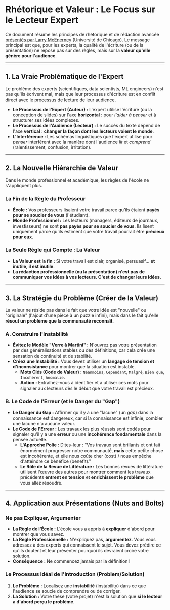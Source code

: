 # Rhétorique et Valeur : Le Focus sur le Lecteur Expert

Ce document résume les principes de rhétorique et de rédaction avancée [présentés par Larry McEnerney](https://youtu.be/vtIzMaLkCaM?si=VS2p8NJSAIi6RDJl) (Université de Chicago). Le message principal est que, pour les experts, la qualité de l'écriture (ou de la présentation) ne repose pas sur des règles, mais sur la **valeur qu'elle génère pour l'audience**.

---

## 1. La Vraie Problématique de l'Expert

Le problème des experts (scientifiques, data scientists, ML engineers) n'est pas qu'ils écrivent mal, mais que leur processus d'écriture est en conflit direct avec le processus de lecture de leur audience.

* **Le Processus de l'Expert (Auteur) :** L'expert utilise l'écriture (ou la conception de slides) sur l'axe **horizontal** : pour *l'aider à penser* et à structurer ses idées complexes.
* **Le Processus de l'Audience (Lecteur) :** Le succès du texte dépend de l'axe **vertical** : **changer la façon dont les lecteurs voient le monde**.
* **L'Interférence :** Les schémas linguistiques que l'expert utilise pour *penser* interfèrent avec la manière dont l'audience *lit* et *comprend* (ralentissement, confusion, irritation).

---

## 2. La Nouvelle Hiérarchie de Valeur

Dans le monde professionnel et académique, les règles de l'école ne s'appliquent plus.

### La Fin de la Règle du Professeur

* **École :** Vos professeurs lisaient votre travail parce qu'ils étaient **payés pour se soucier de vous** (l'étudiant).
* **Monde Professionnel :** Les lecteurs (managers, éditeurs de journaux, investisseurs) ne sont **pas payés pour se soucier de vous**. Ils lisent uniquement parce qu'ils estiment que votre travail pourrait être **précieux pour eux**.

### La Seule Règle qui Compte : La Valeur

* **La Valeur est la fin :** Si votre travail est clair, organisé, persuasif... **et inutile, il est inutile**.
* **La rédaction professionnelle (ou la présentation) n'est pas de communiquer vos idées à vos lecteurs. C'est de changer leurs idées.**

---

## 3. La Stratégie du Problème (Créer de la Valeur)

La valeur ne réside pas dans le fait que votre idée est "nouvelle" ou "originale" (l'ajout d'une pièce à un puzzle infini), mais dans le fait qu'elle **résout un problème que la communauté reconnaît**.

### A. Construire l'Instabilité

* **Évitez le Modèle "Verre à Martini" :** N'ouvrez pas votre présentation par des généralisations stables ou des définitions, car cela crée une sensation de continuité et de stabilité.
* **Créez une Instabilité :** Vous devez utiliser un **langage de tension et d'inconsistance** pour montrer que la situation est instable.
    * **Mots Clés (Code de Valeur) :** `Néanmoins`, `Cependant`, `Malgré`, `Bien que`, `Incohérent`, `Anomalie`.
    * **Action :** Entraînez-vous à identifier et à utiliser ces mots pour signaler aux lecteurs dès le début que votre travail est précieux.

### B. Le Code de l'Erreur (et le Danger du "Gap")

* **Le Danger du Gap :** Affirmer qu'il y a une "lacune" (un *gap*) dans la connaissance est dangereux, car si la connaissance est infinie, combler une lacune n'a aucune valeur.
* **Le Code de l'Erreur :** Les travaux les plus réussis sont codés pour signaler qu'il y a une **erreur** ou une **incohérence fondamentale** dans la pensée actuelle.
    * **L'Approche Polie :** Dites-leur : "Vos travaux sont brillants et ont fait énormément progresser notre communauté, **mais** cette petite chose est incohérente, et elle nous coûte cher (cost) / nous empêche d'atteindre ce bénéfice (benefit)."
    * **Le Rôle de la Revue de Littérature :** Les bonnes revues de littérature utilisent l'œuvre des autres pour montrer comment les travaux précédents **entrent en tension** et **enrichissent le problème** que vous allez résoudre.

---

## 4. Application aux Présentations (Nuts and Bolts)

### Ne pas Expliquer, Argumenter

* **La Règle de l'École :** L'école vous a appris à **expliquer** d'abord pour montrer que vous savez.
* **La Règle Professionnelle :** N'expliquez pas, **argumentez**. Vous vous adressez à des experts qui connaissent le sujet. Vous devez prédire ce qu'ils doutent et leur présenter pourquoi ils devraient croire votre solution.
* **Conséquence :** Ne commencez jamais par la définition !

### Le Processus Idéal de l'Introduction (Problem/Solution)

1.  **Le Problème :** Localisez une **instabilité** (instability) dans ce que l'audience se soucie de comprendre ou de corriger.
2.  **La Solution :** Votre thèse (votre projet) n'est la solution que **si le lecteur a d'abord perçu le problème**.